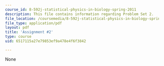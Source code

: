 ```yaml
---
course_id: 8-592j-statistical-physics-in-biology-spring-2011
description: This file contains information regarding Problem Set 2.
file_location: /coursemedia/8-592j-statistical-physics-in-biology-spring-2011/6517115a27e79853ef9a478e4f6f3842_MIT8_592JS11_PS2.pdf
file_type: application/pdf
layout: pdf
title: 'Assignment #2'
type: course
uid: 6517115a27e79853ef9a478e4f6f3842

---
```

None